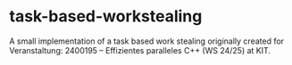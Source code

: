 # task-based-workstealing
A small implementation of a task based work stealing originally created for Veranstaltung: 2400195 – Effizientes paralleles C++ (WS 24/25) at KIT.
